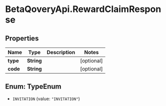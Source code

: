 # BetaQoveryApi.RewardClaimResponse

## Properties

Name | Type | Description | Notes
------------ | ------------- | ------------- | -------------
**type** | **String** |  | [optional] 
**code** | **String** |  | [optional] 



## Enum: TypeEnum


* `INVITATION` (value: `"INVITATION"`)




